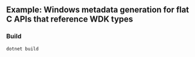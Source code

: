 ## Example: Windows metadata generation for flat C APIs that reference WDK types

### Build
```
dotnet build
```
